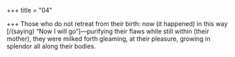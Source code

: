 +++
title = "04"

+++
Those who do not retreat from their birth: now (it happened) in this way  [/(saying) “Now I will go”]—purifying their flaws while still within
(their mother),
they were milked forth gleaming, at their pleasure, growing in splendor  all along their bodies.